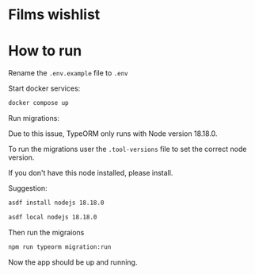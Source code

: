 # Films wishlist


# How to run

Rename the `.env.example` file to `.env`

Start docker services:

```sh
docker compose up
```

Run migrations:

Due to this issue, TypeORM only runs with Node version 18.18.0.

To run the migrations user the `.tool-versions` file to set the correct node version.

If you don't have this node installed, please install.

Suggestion:

```sh
asdf install nodejs 18.18.0
```

```sh
asdf local nodejs 18.18.0
```

Then run the migraions


```sh
npm run typeorm migration:run
```

Now the app should be up and running.
